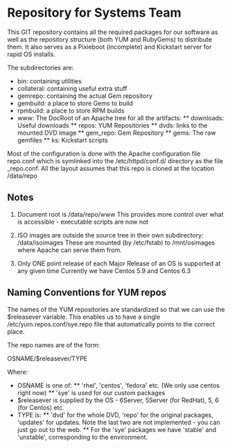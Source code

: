 Repository for Systems Team
===========================

This GIT repository contains all the required packages for our software as well
as the repository structure (both YUM and RubyGems) to distribute them.
It also serves as a Pixieboot (incomplete) and Kickstart server for rapid OS installs.

The subdirectories are:

* bin: containing utilities
* collateral: containing useful extra stuff
* gemrepo: containing the actual Gem repository
* gembuild: a place to store Gems to build
* rpmbuild: a place to store RPM builds
* www: The DocRoot of an Apache tree for all the artifacts:
** downloads: Useful downloads
** repos: YUM Repositories
** dvds: links to the mounted DVD image
** gem_repo: Gem Repository
** gems: The raw gemfiles
** ks: Kickstart scripts

Most of the configuration is done with the Apache configuration file repo.conf which is symlinked into
the /etc/httpd/conf.d/ directory as the file _repo.conf. All the layout assumes that this repo is cloned at the
location /data/repo

Notes
-----

1. Document root is /data/repo/www
This provides more control over what is accessible - executable scripts are now not 

2. ISO images are outside the source tree in their own subdirectory: /data/isoimages
These are mounted (by /etc/fstab) to /mnt/osimages where Apache can serve them from.

3. Only ONE point release of each Major Release of an OS is supported at any given time
Currently we have Centos 5.9 and Centos 6.3

Naming Conventions for YUM repos
--------------------------------
	
The names of the YUM repositories are standardized so that we can use the $releasever variable.
This enables us to have a single /etc/yum.repos.conf/sye.repo file that automatically
points to the correct place.

The repo names are of the form:

OSNAME/$releasever/TYPE

Where:

* OSNAME is one of:
** 'rhel', 'centos', 'fedora' etc.  (We only use centos right now)
** 'sye' is used for our custom packages
* $releasever is supplied by the OS - 6Server, 5Server (for RedHat), 5, 6 (for Centos) etc.
* TYPE is:
** 'dvd' for the whole DVD, 'repo' for the original packages, 'updates' for updates. Note 
the last two are not implemented - you can just go out to the web.
** For the 'sye' packages we have 'stable' and 'unstable', corresponding to the environment.
